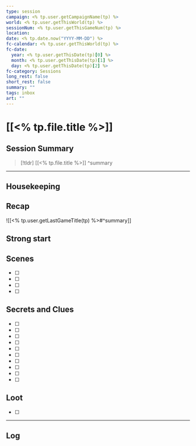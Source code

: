 ```yaml
---
type: session
campaign: <% tp.user.getCampaignName(tp) %>
world: <% tp.user.getThisWorld(tp) %>
sessionNum: <% tp.user.getThisGameNum(tp) %>
location: 
date: <% tp.date.now("YYYY-MM-DD") %>
fc-calendar: <% tp.user.getThisWorld(tp) %>
fc-date:
  year: <% tp.user.getThisDate(tp)[0] %>
  month: <% tp.user.getThisDate(tp)[1] %>
  day: <% tp.user.getThisDate(tp)[2] %>
fc-category: Sessions
long_rest: false
short_rest: false
summary: ""
tags: inbox
art: ""
---
```

# [[<% tp.file.title %>]]

## Session Summary

> [!tldr] [[<% tp.file.title %>]]
>  ^summary

---

## Housekeeping



## Recap

![[<% tp.user.getLastGameTitle(tp) %>#^summary]]

## Strong start

> 

## Scenes

- [ ] 
- [ ] 
- [ ] 
- [ ] 

## Secrets and Clues

- [ ] 
- [ ] 
- [ ] 
- [ ] 
- [ ] 
- [ ] 
- [ ] 
- [ ] 
- [ ] 
- [ ] 

## Loot

- [ ] 

---

## Log

